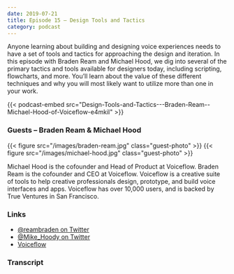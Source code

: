 ```yaml
---
date: 2019-07-21
title: Episode 15 – Design Tools and Tactics
category: podcast
---
```


Anyone learning about building and designing voice experiences needs to have a set of tools and tactics for approaching the design and iteration. In this episode with Braden Ream and Michael Hood, we dig into several of the primary tactics and tools available for designers today, including scripting, flowcharts, and more. You’ll learn about the value of these different techniques and why you will most likely want to utilize more than one in your work.

<!--more-->

{{< podcast-embed src="Design-Tools-and-Tactics---Braden-Ream--Michael-Hood-of-Voiceflow-e4mkil" >}}

### Guests – Braden Ream & Michael Hood

{{< figure src="/images/braden-ream.jpg" class="guest-photo" >}}
{{< figure src="/images/michael-hood.jpg" class="guest-photo" >}}

Michael Hood is the cofounder and Head of Product at Voiceflow. Braden Ream is the cofounder and CEO at Voiceflow. Voiceflow is a creative suite of tools to help creative professionals design, prototype, and build voice interfaces and apps. Voiceflow has over 10,000 users, and is backed by True Ventures in San Francisco.

### Links

* [@reambraden on Twitter](https://twitter.com/reambraden)
* [@Mike_Hoody on Twitter](https://twitter.com/Mike_Hoody)
* [Voiceflow](https://www.voiceflow.com/)

### Transcript

